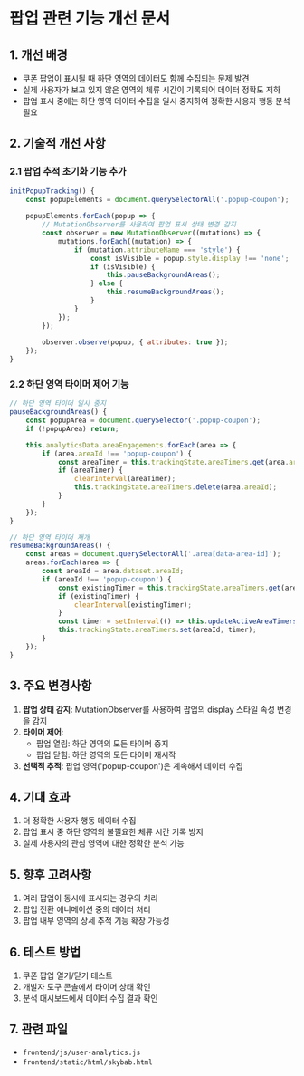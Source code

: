 # 팝업 관련 기능 개선 문서

## 1. 개선 배경
- 쿠폰 팝업이 표시될 때 하단 영역의 데이터도 함께 수집되는 문제 발견
- 실제 사용자가 보고 있지 않은 영역의 체류 시간이 기록되어 데이터 정확도 저하
- 팝업 표시 중에는 하단 영역 데이터 수집을 일시 중지하여 정확한 사용자 행동 분석 필요

## 2. 기술적 개선 사항

### 2.1 팝업 추적 초기화 기능 추가
```javascript
initPopupTracking() {
    const popupElements = document.querySelectorAll('.popup-coupon');
    
    popupElements.forEach(popup => {
        // MutationObserver를 사용하여 팝업 표시 상태 변경 감지
        const observer = new MutationObserver((mutations) => {
            mutations.forEach((mutation) => {
                if (mutation.attributeName === 'style') {
                    const isVisible = popup.style.display !== 'none';
                    if (isVisible) {
                        this.pauseBackgroundAreas();
                    } else {
                        this.resumeBackgroundAreas();
                    }
                }
            });
        });
        
        observer.observe(popup, { attributes: true });
    });
}
```

### 2.2 하단 영역 타이머 제어 기능
```javascript
// 하단 영역 타이머 일시 중지
pauseBackgroundAreas() {
    const popupArea = document.querySelector('.popup-coupon');
    if (!popupArea) return;

    this.analyticsData.areaEngagements.forEach(area => {
        if (area.areaId !== 'popup-coupon') {
            const areaTimer = this.trackingState.areaTimers.get(area.areaId);
            if (areaTimer) {
                clearInterval(areaTimer);
                this.trackingState.areaTimers.delete(area.areaId);
            }
        }
    });
}

// 하단 영역 타이머 재개
resumeBackgroundAreas() {
    const areas = document.querySelectorAll('.area[data-area-id]');
    areas.forEach(area => {
        const areaId = area.dataset.areaId;
        if (areaId !== 'popup-coupon') {
            const existingTimer = this.trackingState.areaTimers.get(areaId);
            if (existingTimer) {
                clearInterval(existingTimer);
            }
            const timer = setInterval(() => this.updateActiveAreaTimers(), 1000);
            this.trackingState.areaTimers.set(areaId, timer);
        }
    });
}
```

## 3. 주요 변경사항
1. **팝업 상태 감지**: MutationObserver를 사용하여 팝업의 display 스타일 속성 변경을 감지
2. **타이머 제어**: 
   - 팝업 열림: 하단 영역의 모든 타이머 중지
   - 팝업 닫힘: 하단 영역의 모든 타이머 재시작
3. **선택적 추적**: 팝업 영역('popup-coupon')은 계속해서 데이터 수집

## 4. 기대 효과
1. 더 정확한 사용자 행동 데이터 수집
2. 팝업 표시 중 하단 영역의 불필요한 체류 시간 기록 방지
3. 실제 사용자의 관심 영역에 대한 정확한 분석 가능

## 5. 향후 고려사항
1. 여러 팝업이 동시에 표시되는 경우의 처리
2. 팝업 전환 애니메이션 중의 데이터 처리
3. 팝업 내부 영역의 상세 추적 기능 확장 가능성

## 6. 테스트 방법
1. 쿠폰 팝업 열기/닫기 테스트
2. 개발자 도구 콘솔에서 타이머 상태 확인
3. 분석 대시보드에서 데이터 수집 결과 확인

## 7. 관련 파일
- `frontend/js/user-analytics.js`
- `frontend/static/html/skybab.html` 
